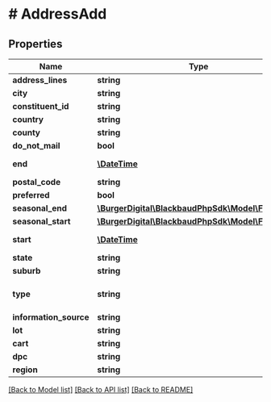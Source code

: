 # # AddressAdd

## Properties

Name | Type | Description | Notes
------------ | ------------- | ------------- | -------------
**address_lines** | **string** | The address lines. Character limit: 150. | [optional]
**city** | **string** | The city of the address.  Do not use in combination with the &lt;code&gt;suburb&lt;/code&gt; property. Character limit: 50. | [optional]
**constituent_id** | **string** | The immutable system record ID of the constituent associated with the address. |
**country** | **string** | The country of the address, can be the country&#39;s ID, name, or abbreviation. | [optional]
**county** | **string** | The county of the address. | [optional]
**do_not_mail** | **bool** | Indicates whether the constituent requests not to be contacted at this address. | [optional]
**end** | [**\DateTime**](\DateTime.md) | The date when the constituent ceased to reside at this address. Uses &lt;a href&#x3D;\&quot;https://tools.ietf.org/html/rfc3339\&quot;&gt;ISO-8601 format: &lt;/a&gt;&lt;i&gt;1969-11-21T10:29:43&lt;/i&gt;. | [optional]
**postal_code** | **string** | The postal code of the address. Character limit: 12. | [optional]
**preferred** | **bool** | Indicates whether this is the constituent&#39;s preferred address. | [optional]
**seasonal_end** | [**\BurgerDigital\BlackbaudPhpSdk\Model\FuzzyDate**](FuzzyDate.md) |  | [optional]
**seasonal_start** | [**\BurgerDigital\BlackbaudPhpSdk\Model\FuzzyDate**](FuzzyDate.md) |  | [optional]
**start** | [**\DateTime**](\DateTime.md) | The date when the constituent began residing at this address. Uses &lt;a href&#x3D;\&quot;https://tools.ietf.org/html/rfc3339\&quot;&gt;ISO-8601 format: &lt;/a&gt;&lt;i&gt;1969-11-21T10:29:43&lt;/i&gt;. | [optional]
**state** | **string** | The state of the address. | [optional]
**suburb** | **string** | The suburb of the address. Do not use in combination with the &lt;code&gt;city&lt;/code&gt; property. | [optional]
**type** | **string** | The address type. Available values are the entries in the &lt;a href&#x3D;\&quot;https://developer.sky.blackbaud.com/docs/services/56b76470069a0509c8f1c5b3/operations/ListAddressTypes\&quot;&gt;&lt;b&gt;Address Types&lt;/b&gt;&lt;/a&gt; table. |
**information_source** | **string** | The information source for the address. | [optional]
**lot** | **string** | The Line of Travel (LOT) for the address. | [optional]
**cart** | **string** | The Carrier Route (CART) for the address. | [optional]
**dpc** | **string** | The Delivery Point Code (DPC) for the address. | [optional]
**region** | **string** | The region for the address. | [optional]

[[Back to Model list]](../../README.md#models) [[Back to API list]](../../README.md#endpoints) [[Back to README]](../../README.md)
